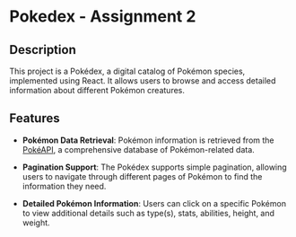 # Pokedex - Assignment 2 

## Description

This project is a Pokédex, a digital catalog of Pokémon species, implemented using React. It allows users to browse and access detailed information about different Pokémon creatures.

## Features

- **Pokémon Data Retrieval**: Pokémon information is retrieved from the [PokéAPI](https://pokeapi.co/), a comprehensive database of Pokémon-related data.

- **Pagination Support**: The Pokédex supports simple pagination, allowing users to navigate through different pages of Pokémon to find the information they need.

- **Detailed Pokémon Information**: Users can click on a specific Pokémon to view additional details such as type(s), stats, abilities, height, and weight.


